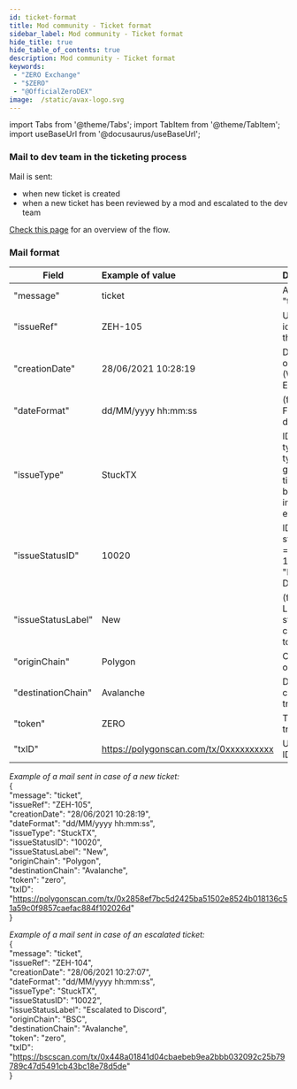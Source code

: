 ```yaml
---
id: ticket-format
title: Mod community - Ticket format
sidebar_label: Mod community - Ticket format
hide_title: true
hide_table_of_contents: true
description: Mod community - Ticket format
keywords:
 - "ZERO Exchange"
 - "$ZERO"
 - "@OfficialZeroDEX"
image:  /static/avax-logo.svg
---
```


import Tabs from '@theme/Tabs';
import TabItem from '@theme/TabItem';
import useBaseUrl from '@docusaurus/useBaseUrl';

### Mail to dev team in the ticketing process

Mail is sent:
* when new ticket is created
* when a new ticket has been reviewed by a mod and escalated to the dev team

[Check this page](servicedesk-info.md) for an overview of the flow.

### Mail format

|Field				|	Example of value										|	Description	 |	Format	 |
| ------------- 			| 	:----------- 								| 	:----- 		 | 	:----- 		 |
| "message"			| ticket	|	 Always "ticket"	|	 String	|
| "issueRef"	| ZEH-105	|	 Unique identifier of the ticket	 |	 ID (String)	 |
| "creationDate"			| 28/06/2021 10:28:19	|	 Date and time of creation (Western Europe)	 |	 String/date	 |
| "dateFormat"	| dd/MM/yyyy hh:mm:ss	|	 (for info) Format of the date	 |	 String	 |
| "issueType"			| StuckTX	|	 ID of ticket type (other types don't generate yet a ticket, like a bug report, UI improvment, etc)	 |	 ID (string)	 |
| "issueStatusID"			| 10020	|	 ID of the status 10020 = "New", 10022 = "Escalated to Discord"	 |	  ID (number)	 |
| "issueStatusLabel"			| New	|	 (for info) Label of the status corresponding to the ID	 |	 String	 |
| "originChain"			| Polygon	|	 Origin chain of the transfer	 |	 ID (string)	 |
| "destinationChain"			| Avalanche	|	 Destination chain of the transfer	 |	 ID (string)	 |
| "token"			| ZERO	|	 Token transferred	 |	  Free text (string)	 |
| "txID"			| https://polygonscan.com/tx/0xxxxxxxxxx	|	 URL of the TX ID	 |	 URL	 |

_Example of a mail sent in case of a new ticket:_  
{  
"message": "ticket",  
"issueRef": "ZEH-105",  
"creationDate": "28/06/2021 10:28:19",  
"dateFormat": "dd/MM/yyyy hh:mm:ss",  
"issueType": "StuckTX",  
"issueStatusID": "10020",  
"issueStatusLabel": "New",  
"originChain": "Polygon",  
"destinationChain": "Avalanche",  
"token": "zero",  
"txID": "https://polygonscan.com/tx/0x2858ef7bc5d2425ba51502e8524b018136c51a59c0f9857caefac884f102026d"  
}  


_Example of a mail sent in case of an escalated ticket:_  
{  
"message": "ticket",  
"issueRef": "ZEH-104",  
"creationDate": "28/06/2021 10:27:07",  
"dateFormat": "dd/MM/yyyy hh:mm:ss",  
"issueType": "StuckTX",  
"issueStatusID": "10022",  
"issueStatusLabel": "Escalated to Discord",  
"originChain": "BSC",  
"destinationChain": "Avalanche",  
"token": "zero",  
"txID": "https://bscscan.com/tx/0x448a01841d04cbaebeb9ea2bbb032092c25b79789c47d5491cb43bc18e78d5de"  
}  


